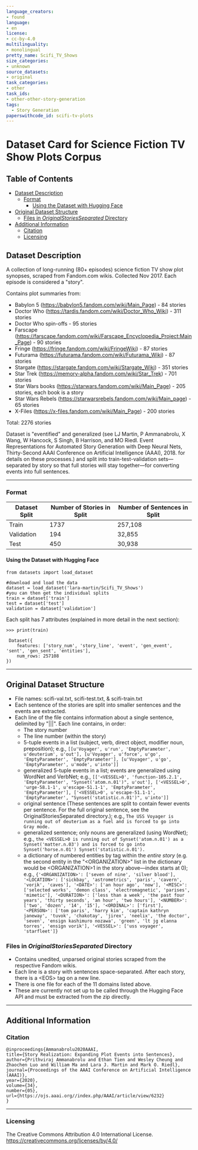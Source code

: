 ```yaml
---
language_creators:
- found
language:
- en
license:
- cc-by-4.0
multilinguality:
- monolingual
pretty_name: Scifi_TV_Shows
size_categories:
- unknown
source_datasets:
- original
task_categories:
- other
task_ids:
- other-other-story-generation
tags:
  - Story Generation
paperswithcode_id: scifi-tv-plots
---
```


# Dataset Card for Science Fiction TV Show Plots Corpus

## Table of Contents
- [Dataset Description](#dataset-description)
  - [Format](#format)
    - [Using the Dataset with Hugging Face](#call-scifi)
- [Original Dataset Structure](#dataset-structure)
  - [Files in _OriginalStoriesSeparated_ Directory](#original-stories)
- [Additional Information](#additional-information)
  - [Citation](#citation)
  - [Licensing](#licensing)
  
## Dataset Description
A collection of long-running (80+ episodes) science fiction TV show plot synopses, scraped from Fandom.com wikis. Collected Nov 2017. Each episode is considered a "story".

Contains plot summaries from: 
- Babylon 5 (https://babylon5.fandom.com/wiki/Main_Page) - 84 stories
- Doctor Who (https://tardis.fandom.com/wiki/Doctor_Who_Wiki) - 311 stories
- Doctor Who spin-offs - 95 stories
- Farscape (https://farscape.fandom.com/wiki/Farscape_Encyclopedia_Project:Main_Page) - 90 stories
- Fringe (https://fringe.fandom.com/wiki/FringeWiki) - 87 stories
- Futurama (https://futurama.fandom.com/wiki/Futurama_Wiki) - 87 stories
- Stargate (https://stargate.fandom.com/wiki/Stargate_Wiki) - 351 stories
- Star Trek (https://memory-alpha.fandom.com/wiki/Star_Trek) - 701 stories
- Star Wars books (https://starwars.fandom.com/wiki/Main_Page) - 205 stories, each book is a story
- Star Wars Rebels (https://starwarsrebels.fandom.com/wiki/Main_page) - 65 stories 
- X-Files (https://x-files.fandom.com/wiki/Main_Page) - 200 stories

Total: 2276 stories

Dataset is "eventified" and generalized (see LJ Martin, P Ammanabrolu, X Wang, W Hancock, S Singh, B Harrison, and MO Riedl. Event Representations for Automated Story Generation with Deep Neural Nets, Thirty-Second AAAI Conference on Artificial Intelligence (AAAI), 2018. for details on these processes.) and split into train-test-validation sets&mdash;separated by story so that full stories will stay together&mdash;for converting events into full sentences.

---
### Format
| Dataset Split | Number of Stories in Split | Number of Sentences in Split |
| ------------- |--------------------------- |----------------------------- |
| Train         | 1737                       | 257,108                      |
| Validation    | 194                        | 32,855                       |
| Test          | 450                        | 30,938                       |

#### Using the Dataset with Hugging Face
```
from datasets import load_dataset

#download and load the data
dataset = load_dataset('lara-martin/Scifi_TV_Shows') 
#you can then get the individual splits
train = dataset['train']
test = dataset['test']
validation = dataset['validation']
```
Each split has 7 attributes (explained in more detail in the next section):
```
>>> print(train)

 Dataset({
    features: ['story_num', 'story_line', 'event', 'gen_event', 'sent', 'gen_sent', 'entities'],
    num_rows: 257108
})
```

---
## Original Dataset Structure
* File names: scifi-val.txt, scifi-test.txt, & scifi-train.txt
* Each sentence of the stories are split into smaller sentences and the events are extracted.
* Each line of the file contains information about a single sentence, delimited by "|||". Each line contains, in order:
    * The story number
    * The line number (within the story)
    * 5-tuple events in a list (subject, verb, direct object, modifier noun, preposition); e.g., 
    ``
[[u'Voyager', u'run', 'EmptyParameter', u'deuterium', u'out'], [u'Voyager', u'force', u'go', 'EmptyParameter', 'EmptyParameter'], [u'Voyager', u'go', 'EmptyParameter', u'mode', u'into']]
    ``
    * generalized 5-tuple events in a list; events are generalized using WordNet and VerbNet; e.g., 
    ``
    [['<VESSEL>0', 'function-105.2.1', 'EmptyParameter', "Synset('atom.n.01')", u'out'], ['<VESSEL>0', 'urge-58.1-1', u'escape-51.1-1', 'EmptyParameter', 'EmptyParameter'], ['<VESSEL>0', u'escape-51.1-1', 'EmptyParameter', "Synset('statistic.n.01')", u'into']]
    ``
    * original sentence (These sentences are split to contain fewer events per sentence. For the full original sentence, see the OriginalStoriesSeparated directory.); e.g., 
    ``
    The USS Voyager is running out of deuterium as a fuel and is forced to go into Gray mode.
    ``
    * generalized sentence; only nouns are generalized (using WordNet); e.g., 
    ``
    the <VESSEL>0 is running out of Synset('atom.n.01') as a Synset('matter.n.03') and is forced to go into Synset('horse.n.01') Synset('statistic.n.01').
    ``
    * a dictionary of numbered entities by tag within the _entire story_ (e.g. the second entity in the "&lt;ORGANIZATION>" list in the dictionary would be &lt;ORGANIZATION>1 in the story above&mdash;index starts at 0); e.g., 
    ``
    {'<ORGANIZATION>': ['seven of nine', 'silver blood'], '<LOCATION>': ['sickbay', 'astrometrics', 'paris', 'cavern', 'vorik', 'caves'], '<DATE>': ['an hour ago', 'now'], '<MISC>': ['selected works', 'demon class', 'electromagnetic', 'parises', 'mimetic'], '<DURATION>': ['less than a week', 'the past four years', 'thirty seconds', 'an hour', 'two hours'], '<NUMBER>': ['two', 'dozen', '14', '15'], '<ORDINAL>': ['first'], '<PERSON>': ['tom paris', 'harry kim', 'captain kathryn janeway', 'tuvok', 'chakotay', 'jirex', 'neelix', 'the doctor', 'seven', 'ensign kashimuro nozawa', 'green', 'lt jg elanna torres', 'ensign vorik'], '<VESSEL>': ['uss voyager', 'starfleet']}
    ``

### Files in _OriginalStoriesSeparated_ Directory
* Contains unedited, unparsed original stories scraped from the respective Fandom wikis.
* Each line is a story with sentences space-separated. After each story, there is a &lt;EOS> tag on a new line.
* There is one file for each of the 11 domains listed above.
* These are currently not set up to be called through the Hugging Face API and must be extracted from the zip directly.
---
## Additional Information
### Citation
```
@inproceedings{Ammanabrolu2020AAAI, 
title={Story Realization: Expanding Plot Events into Sentences}, 
author={Prithviraj Ammanabrolu and Ethan Tien and Wesley Cheung and Zhaochen Luo and William Ma and Lara J. Martin and Mark O. Riedl}, 
journal={Proceedings of the AAAI Conference on Artificial Intelligence (AAAI)}, 
year={2020}, 
volume={34},
number={05},
url={https://ojs.aaai.org//index.php/AAAI/article/view/6232}
}
```
---
### Licensing
The Creative Commons Attribution 4.0 International License. https://creativecommons.org/licenses/by/4.0/